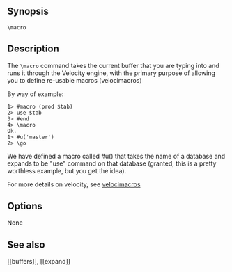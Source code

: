 ## Synopsis

`\macro`
              
## Description

The `\macro` command takes the current buffer that you are typing into and runs 
it through the Velocity engine, with the primary purpose of allowing you to define 
re-usable macros (velocimacros)
   
By way of example:
   
    1> #macro (prod $tab)
    2> use $tab
    3> #end
    4> \macro
    Ok.
    1> #u('master')
    2> \go
      
We have defined a macro called #u() that takes the name of a database
and expands to be  "use" command on that database (granted, this is a
pretty worthless example, but you get the idea).
   
For more details on velocity, see 
[velocimacros](http://velocity.apache.org/engine/releases/velocity-1.7/user-guide.html#Velocimacros)
 
## Options

None
   
## See also

[[buffers]], [[expand]]
